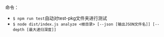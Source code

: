 命令：
* `$ npm run test`自动对test-pkg文件夹进行测试
* `$ node dist/index.js analyze <根目录> [--json [输出JSON文件名]] [--depth [最大递归深度]]`